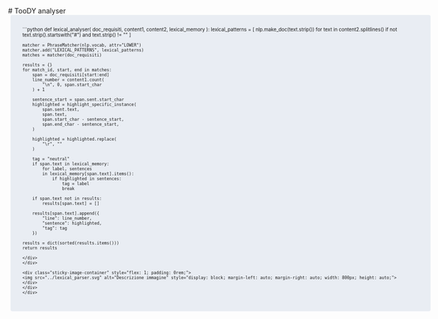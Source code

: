 <style>
  body {
      max-width: 90rem;
  }
  h2 {
      text-align: center;
      text-decoration: underline;
      color: #888888;
  }
  .sticky-image-container {
      position: -webkit-sticky;
      position: sticky;
      top: 100px;
      align-self: flex-start;
  }
</style>


<div style="margin-top: 80px;">
# TooDY analyser

<div style="display: flex; justify-content: space-between;">
<div style="flex: 1; border-radius: 4px; background: #e9edf3; padding: 1.5rem; margin-right: 5px; margin-left: 5px;">
<div style="font-size: 70%;">
```python
def lexical_analyser(
    doc_requisiti, content1,
    content2, lexical_memory
):
    lexical_patterns = [
        nlp.make_doc(text.strip())
        for text in content2.splitlines()
        if not text.strip().startswith("#")
        and text.strip() != ""
    ]

    matcher = PhraseMatcher(nlp.vocab, attr="LOWER")
    matcher.add("LEXICAL_PATTERNS", lexical_patterns)
    matches = matcher(doc_requisiti)

    results = {}
    for match_id, start, end in matches:
        span = doc_requisiti[start:end]
        line_number = content1.count(
            "\n", 0, span.start_char
        ) + 1

        sentence_start = span.sent.start_char
        highlighted = highlight_specific_instance(
            span.sent.text,
            span.text,
            span.start_char - sentence_start,
            span.end_char - sentence_start,
        )

        highlighted = highlighted.replace(
            "\r", ""
        )

        tag = "neutral"
        if span.text in lexical_memory:
            for label, sentences
            in lexical_memory[span.text].items():
                if highlighted in sentences:
                    tag = label
                    break

        if span.text not in results:
            results[span.text] = []

        results[span.text].append({
            "line": line_number,
            "sentence": highlighted,
            "tag": tag
        })

    results = dict(sorted(results.items()))
    return results
```
</div>
</div>

<div class="sticky-image-container" style="flex: 1; padding: 0rem;">
<img src="../lexical_parser.svg" alt="Descrizione immagine" style="display: block; margin-left: auto; margin-right: auto; width: 800px; height: auto;">
</div>
</div>
</div>
